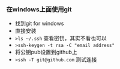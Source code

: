 ### 在windows上面使用git
- 找到git for windows
- 直接安装
- `>ls ~/.ssh` 查看密钥，其实不看也可以
- `>ssh-keygen -t rsa -C "email address"`
- 将公钥pub设置到github上
- `>ssh -T git@github.com` 测试连接
